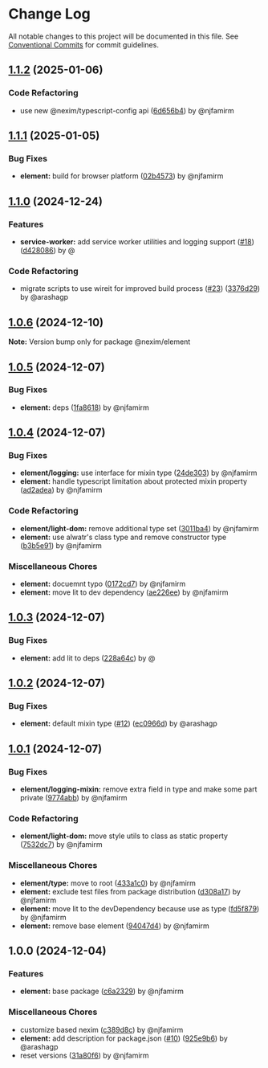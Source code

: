 # Change Log

All notable changes to this project will be documented in this file.
See [Conventional Commits](https://conventionalcommits.org) for commit guidelines.

## [1.1.2](https://github.com/the-nexim/nanolib/compare/@nexim/element@1.1.1...@nexim/element@1.1.2) (2025-01-06)

### Code Refactoring

* use new @nexim/typescript-config api ([6d656b4](https://github.com/the-nexim/nanolib/commit/6d656b483f27d556e59bdcec1220511c5c819cc8)) by @njfamirm

## [1.1.1](https://github.com/the-nexim/nanolib/compare/@nexim/element@1.1.0...@nexim/element@1.1.1) (2025-01-05)

### Bug Fixes

* **element:** build for browser platform ([02b4573](https://github.com/the-nexim/nanolib/commit/02b45737e00d22d56c729bc4e5b80aa72edaf007)) by @njfamirm

## [1.1.0](https://github.com/the-nexim/nanolib/compare/@nexim/element@1.0.6...@nexim/element@1.1.0) (2024-12-24)

### Features

* **service-worker:** add service worker utilities and logging support ([#18](https://github.com/the-nexim/nanolib/issues/18)) ([d428086](https://github.com/the-nexim/nanolib/commit/d428086dd98fbb5dfd077d14de4de8dd29ed78dc)) by @

### Code Refactoring

* migrate scripts to use wireit for improved build process ([#23](https://github.com/the-nexim/nanolib/issues/23)) ([3376d29](https://github.com/the-nexim/nanolib/commit/3376d2944332f3f28a91eba6b63a8fa981faf774)) by @arashagp

## [1.0.6](https://github.com/the-nexim/nanolib/compare/@nexim/element@1.0.5...@nexim/element@1.0.6) (2024-12-10)

**Note:** Version bump only for package @nexim/element

## [1.0.5](https://github.com/the-nexim/nanolib/compare/@nexim/element@1.0.4...@nexim/element@1.0.5) (2024-12-07)

### Bug Fixes

* **element:** deps ([1fa8618](https://github.com/the-nexim/nanolib/commit/1fa8618cd45978361adfd7be2dcce5a50c530dc6)) by @njfamirm

## [1.0.4](https://github.com/the-nexim/nanolib/compare/@nexim/element@1.0.3...@nexim/element@1.0.4) (2024-12-07)

### Bug Fixes

* **element/logging:** use interface for mixin type ([24de303](https://github.com/the-nexim/nanolib/commit/24de30357ff0690cd200c7171b87a56fc299ddef)) by @njfamirm
* **element:** handle typescript limitation about protected mixin property ([ad2adea](https://github.com/the-nexim/nanolib/commit/ad2adeac619dc355834878ccdd96aa933802d8c1)) by @njfamirm

### Code Refactoring

* **element/light-dom:** remove additional type set ([3011ba4](https://github.com/the-nexim/nanolib/commit/3011ba41fac47b80064bc62fbbbd2f1885abd308)) by @njfamirm
* **element:** use alwatr's class type and remove constructor type ([b3b5e91](https://github.com/the-nexim/nanolib/commit/b3b5e9147a14435c44a4458bbfbaefef9fa2267a)) by @njfamirm

### Miscellaneous Chores

* **element:** docuemnt typo ([0172cd7](https://github.com/the-nexim/nanolib/commit/0172cd77d5a04b4c32c626334c9ea8d4cada07db)) by @njfamirm
* **element:** move lit to dev dependency ([ae226ee](https://github.com/the-nexim/nanolib/commit/ae226eed51bde38b272e1977907dc83c92645481)) by @njfamirm

## [1.0.3](https://github.com/the-nexim/nanolib/compare/@nexim/element@1.0.2...@nexim/element@1.0.3) (2024-12-07)

### Bug Fixes

* **element:** add lit to deps ([228a64c](https://github.com/the-nexim/nanolib/commit/228a64ca718ffc62ecff873841a8f6f3636806f2)) by @

## [1.0.2](https://github.com/the-nexim/nanolib/compare/@nexim/element@1.0.1...@nexim/element@1.0.2) (2024-12-07)

### Bug Fixes

* **element:** default mixin type ([#12](https://github.com/the-nexim/nanolib/issues/12)) ([ec0966d](https://github.com/the-nexim/nanolib/commit/ec0966d28e4172eec4879bbc273c1b9fd50ab800)) by @arashagp

## [1.0.1](https://github.com/the-nexim/nanolib/compare/@nexim/element@1.0.0...@nexim/element@1.0.1) (2024-12-07)

### Bug Fixes

* **element/logging-mixin:** remove extra field in type and make some part private ([9774abb](https://github.com/the-nexim/nanolib/commit/9774abbfbbba8ed539138d8f50127933cdcc791a)) by @njfamirm

### Code Refactoring

* **element/light-dom:** move style utils to class as static property ([7532dc7](https://github.com/the-nexim/nanolib/commit/7532dc738b8d8e66c9ee12c75485dd30ca32a897)) by @njfamirm

### Miscellaneous Chores

* **element/type:** move to root ([433a1c0](https://github.com/the-nexim/nanolib/commit/433a1c057edc8ae797f75db4bcb3d1c846a033bc)) by @njfamirm
* **element:** exclude test files from package distribution ([d308a17](https://github.com/the-nexim/nanolib/commit/d308a1724e12b1a5738352f5b8cd9bae0c7e225a)) by @njfamirm
* **element:** move lit to the devDependency because use as type ([fd5f879](https://github.com/the-nexim/nanolib/commit/fd5f879d964b710ee76b8f7a59375d7f708991d0)) by @njfamirm
* **element:** remove base element ([94047d4](https://github.com/the-nexim/nanolib/commit/94047d45e15df99d03605b82a4708cc735fe99ed)) by @njfamirm

## 1.0.0 (2024-12-04)

### Features

* **element:** base package ([c6a2329](https://github.com/the-nexim/nanolib/commit/c6a23295b78b5fdde7f7535a5f4f5ec304857c98)) by @njfamirm

### Miscellaneous Chores

* customize based nexim ([c389d8c](https://github.com/the-nexim/nanolib/commit/c389d8c404d48f6d7fd5f03be2de0b23f313e027)) by @njfamirm
* **element:** add description for package.json ([#10](https://github.com/the-nexim/nanolib/issues/10)) ([925e9b6](https://github.com/the-nexim/nanolib/commit/925e9b6cc0067fdf61620419e3c8305da303674e)) by @arashagp
* reset versions ([31a80f6](https://github.com/the-nexim/nanolib/commit/31a80f6df1e12aa3491eda0951450ee0cd147328)) by @njfamirm
